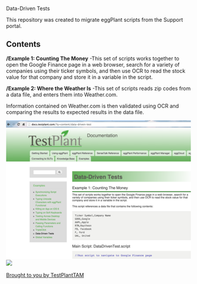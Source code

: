 Data-Driven Tests 

This repository was created to migrate eggPlant scripts from the Support portal. 

Contents
--------

**/Example 1: Counting The Money** -This set of scripts works together to open the Google Finance page in a web browser, search for a variety of companies using their ticker symbols, and then use OCR to read the stock value for that company and store it in a variable in the script.

**/Example 2: Where the Weather Is** -This set of scripts reads zip codes from a data file, and enters them into Weather.com.

Information contained on Weather.com is then validated using OCR and comparing the results to expected results in the data file.


<img src="/data-driven-repo-screenie.png" />


<img src="http://docs.testplant.com/sites/default/files/TestPlant%20logo%20-%202col.png" />


[Brought to you by TestPlantTAM](https://github.com/TestPlantTAM)